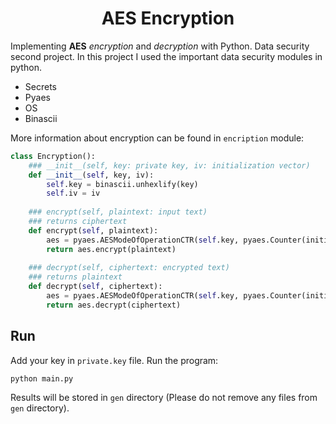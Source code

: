 <h1 align="center">
  AES Encryption
</h1>

Implementing **AES** _encryption_ and _decryption_ with Python. Data security second project. In this project I used the important data security modules in python.

- Secrets
- Pyaes
- OS
- Binascii

More information about encryption can be found in ```encription``` module:

```python
class Encryption():
    ### __init__(self, key: private key, iv: initialization vector)
    def __init__(self, key, iv):
        self.key = binascii.unhexlify(key)
        self.iv = iv
    
    ### encrypt(self, plaintext: input text)
    ### returns ciphertext
    def encrypt(self, plaintext):
        aes = pyaes.AESModeOfOperationCTR(self.key, pyaes.Counter(initial_value = self.iv))
        return aes.encrypt(plaintext)
    
    ### decrypt(self, ciphertext: encrypted text)
    ### returns plaintext
    def decrypt(self, ciphertext):
        aes = pyaes.AESModeOfOperationCTR(self.key, pyaes.Counter(initial_value = self.iv))
        return aes.decrypt(ciphertext)
```

## Run

Add your key in ```private.key``` file. Run the program:

```shell
python main.py
```

Results will be stored in ```gen``` directory (Please do not remove any files from ```gen``` directory).
